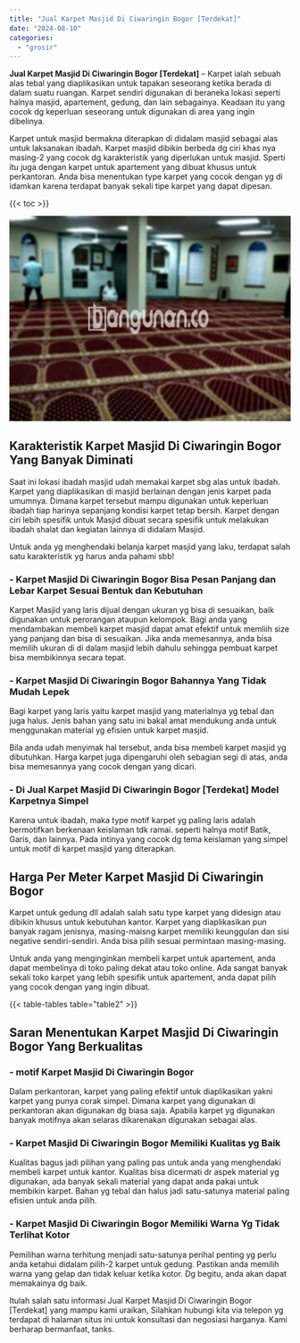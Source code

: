 ```yaml
---
title: "Jual Karpet Masjid Di Ciwaringin Bogor [Terdekat]"
date: "2024-08-10"
categories: 
  - "grosir"
---
```


**Jual Karpet Masjid Di Ciwaringin Bogor \[Terdekat\]** – Karpet ialah sebuah alas tebal yang diaplikasikan untuk tapakan seseorang ketika berada di dalam suatu ruangan. Karpet sendiri digunakan di beraneka lokasi seperti halnya masjid, apartement, gedung, dan lain sebagainya. Keadaan itu yang cocok dg keperluan seseorang untuk digunakan di area yang ingin dibelinya.

Karpet untuk masjid bermakna diterapkan di didalam masjid sebagai alas untuk laksanakan ibadah. Karpet masjid dibikin berbeda dg ciri khas nya masing-2 yang cocok dg karakteristik yang diperlukan untuk masjid. Sperti itu juga dengan karpet untuk apartement yang dibuat khusus untuk perkantoran. Anda bisa menentukan type karpet yang cocok dengan yg di idamkan karena terdapat banyak sekali tipe karpet yang dapat dipesan.

{{< toc >}}

![Jual Karpet Masjid Di Ciwaringin Bogor [Terdekat]](/images/grosir-karpet-murah-63.png)

## Karakteristik Karpet Masjid Di Ciwaringin Bogor Yang Banyak Diminati

Saat ini lokasi ibadah masjid udah memakai karpet sbg alas untuk ibadah. Karpet yang diaplikasikan di masjid berlainan dengan jenis karpet pada umumnya. Dimana karpet tersebut mampu digunakan untuk keperluan ibadah tiap harinya sepanjang kondisi karpet tetap bersih. Karpet dengan ciri lebih spesifik untuk Masjid dibuat secara spesifik untuk melakukan ibadah shalat dan kegiatan lainnya di didalam Masjid.

Untuk anda yg menghendaki belanja karpet masjid yang laku, terdapat salah satu karakteristik yg harus anda pahami sbb!

### \- Karpet Masjid Di Ciwaringin Bogor Bisa Pesan Panjang dan Lebar Karpet Sesuai Bentuk dan Kebutuhan

Karpet Masjid yang laris dijual dengan ukuran yg bisa di sesuaikan, baik digunakan untuk perorangan ataupun kelompok. Bagi anda yang mendambakan membeli karpet masjid dapat amat efektif untuk memliih size yang panjang dan bisa di sesuaikan. Jika anda memesannya, anda bisa memilih ukuran di di dalam masjid lebih dahulu sehingga pembuat karpet bisa membikinnya secara tepat.

### \- Karpet Masjid Di Ciwaringin Bogor Bahannya Yang Tidak Mudah Lepek

Bagi karpet yang laris yaitu karpet masjid yang materialnya yg tebal dan juga halus. Jenis bahan yang satu ini bakal amat mendukung anda untuk menggunakan material yg efisien untuk karpet masjid.

Bila anda udah menyimak hal tersebut, anda bisa membeli karpet masjid yg dibutuhkan. Harga karpet juga dipengaruhi oleh sebagian segi di atas, anda bisa memesannya yang cocok dengan yang dicari.

### \- Di Jual Karpet Masjid Di Ciwaringin Bogor \[Terdekat\] Model Karpetnya Simpel

Karena untuk ibadah, maka type motif karpet yg paling laris adalah bermotifkan berkenaan keislaman tdk ramai. seperti halnya motif Batik, Garis, dan lainnya. Pada intinya yang cocok dg tema keislaman yang simpel untuk motif di karpet masjid yang diterapkan.

## Harga Per Meter Karpet Masjid Di Ciwaringin Bogor

Karpet untuk gedung dll adalah salah satu type karpet yang didesign atau dibikin khusus untuk kebutuhan kantor. Karpet yang diaplikasikan pun banyak ragam jenisnya, masing-maisng karpet memiliki keunggulan dan sisi negative sendiri-sendiri. Anda bisa pilih sesuai permintaan masing-masing.

Untuk anda yang menginginkan membeli karpet untuk apartement, anda dapat membelinya di toko paling dekat atau toko online. Ada sangat banyak sekali toko karpet yang lebih spesifik untuk apartement, anda dapat pilih yang cocok dengan yang ingin dibuat.

{{< table-tables table="table2" >}}

## Saran Menentukan Karpet Masjid Di Ciwaringin Bogor Yang Berkualitas

### \- motif Karpet Masjid Di Ciwaringin Bogor

Dalam perkantoran, karpet yang paling efektif untuk diaplikasikan yakni karpet yang punya corak simpel. Dimana karpet yang digunakan di perkantoran akan digunakan dg biasa saja. Apabila karpet yg digunakan banyak motifnya akan selaras dikarenakan digunakan sebagai alas.

### \- Karpet Masjid Di Ciwaringin Bogor Memiliki Kualitas yg Baik

Kualitas bagus jadi pilihan yang paling pas untuk anda yang menghendaki membeli karpet untuk kantor. Kualitas bisa dicermati dr aspek material yg digunakan, ada banyak sekali material yang dapat anda pakai untuk membikin karpet. Bahan yg tebal dan halus jadi satu-satunya material paling efisien untuk anda pilih.

### \- Karpet Masjid Di Ciwaringin Bogor Memiliki Warna Yg Tidak Terlihat Kotor

Pemilihan warna terhitung menjadi satu-satunya perihal penting yg perlu anda ketahui didalam pilih-2 karpet untuk gedung. Pastikan anda memilih warna yang gelap dan tidak keluar ketika kotor. Dg begitu, anda akan dapat memakainya dg baik.

Itulah salah satu informasi Jual Karpet Masjid Di Ciwaringin Bogor \[Terdekat\] yang mampu kami uraikan, Silahkan hubungi kita via telepon yg terdapat di halaman situs ini untuk konsultasi dan negosiasi harganya. Kami berharap bermanfaat, tanks.
